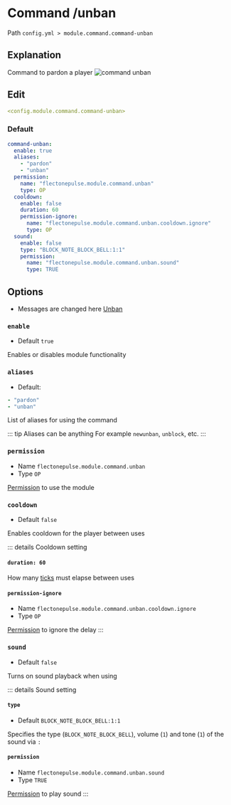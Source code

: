 # Command /unban
Path `config.yml > module.command.command-unban`

## Explanation
Command to pardon a player
![command unban](/commandunban.png)

## Edit
```yaml
<config.module.command.command-unban>
```

### Default
```yaml
command-unban:
  enable: true
  aliases:
    - "pardon"
    - "unban"
  permission:
    name: "flectonepulse.module.command.unban"
    type: OP
  cooldown:
    enable: false
    duration: 60
    permission-ignore:
      name: "flectonepulse.module.command.unban.cooldown.ignore"
      type: OP
  sound:
    enable: false
    type: "BLOCK_NOTE_BLOCK_BELL:1:1"
    permission:
      name: "flectonepulse.module.command.unban.sound"
      type: TRUE
```

## Options

- Messages are changed here [Unban](/en/messages/ru_ru/module/command/command-unban/)

### `enable`
- Default `true`

Enables or disables module functionality

### `aliases`
- Default:
```yaml
- "pardon"
- "unban"
```

List of aliases for using the command

::: tip Aliases can be anything
For example `newunban`, `unblock`, etc.
:::

### `permission`
- Name `flectonepulse.module.command.unban`
- Type `OP`

[Permission](/en/config/module/#explanation) to use the module

### `cooldown`
- Default `false`

Enables cooldown for the player between uses

::: details Cooldown setting
#### `duration: 60`

How many [ticks](https://minecraft.wiki/w/Tick) must elapse between uses

#### `permission-ignore`
- Name `flectonepulse.module.command.unban.cooldown.ignore`
- Type `OP`

[Permission](/en/config/module/#explanation) to ignore the delay
:::

### `sound`
- Default `false`

Turns on sound playback when using

::: details Sound setting
#### `type`
- Default `BLOCK_NOTE_BLOCK_BELL:1:1`

Specifies the type (`BLOCK_NOTE_BLOCK_BELL`), volume (`1`) and tone (`1`) of the sound via `:`

#### `permission`
- Name `flectonepulse.module.command.unban.sound`
- Type `TRUE`

[Permission](/en/config/module/#explanation) to play sound
:::